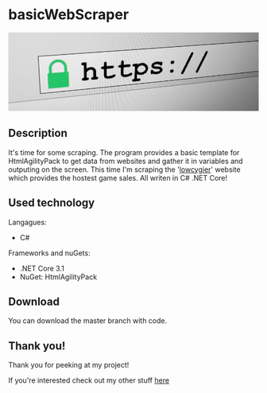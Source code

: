 # basicWebScraper
![It's a front pic!](https://github.com/alehee/basicWebScraper/blob/main/basicWebScraper/git_res/bg.jpg?raw=true)

## Description
It's time for some scraping. The program provides a basic template for HtmlAgilityPack to get data from websites and gather it in variables and outputing on the screen. This time I'm scraping the '[lowcygier](https://lowcygier.pl)' website which provides the hostest game sales. All writen in C# .NET Core!

## Used technology
Langagues:
* C#

Frameworks and nuGets:
* .NET Core 3.1
* NuGet: HtmlAgilityPack

## Download
You can download the master branch with code.

## Thank you!
Thank you for peeking at my project!

If you're interested check out my other stuff [here](https://github.com/alehee)
